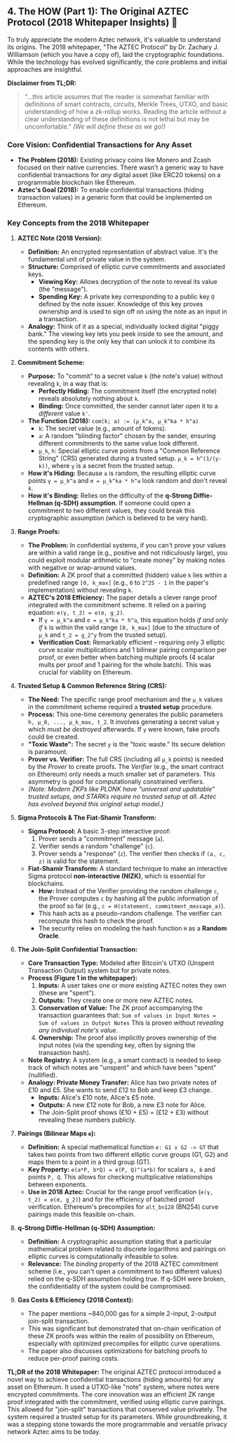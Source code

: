 ## 4. The HOW (Part 1): The Original AZTEC Protocol (2018 Whitepaper Insights) 📜

To truly appreciate the modern Aztec network, it's valuable to understand its origins. The 2018 whitepaper, "The AZTEC Protocol" by Dr. Zachary J. Williamson (which you have a copy of), laid the cryptographic foundations. While the technology has evolved significantly, the core problems and initial approaches are insightful.

**Disclaimer from TL;DR:**
> "...this article assumes that the reader is somewhat familiar with definitions of smart contracts, circuits, Merkle Trees, UTXO, and basic understanding of how a zk-rollup works. Reading the article without a clear understanding of these definitions is not lethal but may be uncomfortable."
*(We will define these as we go!)*

### Core Vision: Confidential Transactions for Any Asset

* **The Problem (2018):** Existing privacy coins like Monero and Zcash focused on their native currencies. There wasn't a generic way to have confidential transactions for *any* digital asset (like ERC20 tokens) on a programmable blockchain like Ethereum.
* **Aztec's Goal (2018):** To enable confidential transactions (hiding transaction values) in a generic form that could be implemented on Ethereum.

### Key Concepts from the 2018 Whitepaper

1.  **AZTEC Note (2018 Version):**
    * **Definition:** An encrypted representation of abstract value. It's the fundamental unit of private value in the system.
    * **Structure:** Comprised of elliptic curve commitments and associated keys.
        * **Viewing Key:** Allows decryption of the note to reveal its value (the "message").
        * **Spending Key:** A private key corresponding to a public key `Q` defined by the note issuer. Knowledge of this key proves ownership and is used to sign off on using the note as an input in a transaction.
    * **Analogy:** Think of it as a special, individually locked digital "piggy bank." The viewing key lets you peek inside to see the amount, and the spending key is the only key that can unlock it to combine its contents with others.

2.  **Commitment Scheme:**
    * **Purpose:** To "commit" to a secret value `k` (the note's value) without revealing `k`, in a way that is:
        * **Perfectly Hiding:** The commitment itself (the encrypted note) reveals absolutely nothing about `k`.
        * **Binding:** Once committed, the sender cannot later open it to a *different* value `k'`.
    * **The Function (2018):** `com(k; a) := (µ_k^a, µ_k^ka * h^a)`
        * `k`: The secret value (e.g., amount of tokens).
        * `a`: A random "blinding factor" chosen by the sender, ensuring different commitments to the same value look different.
        * `µ_k`, `h`: Special elliptic curve points from a "Common Reference String" (CRS) generated during a trusted setup. `µ_k = h^(1/(y-k))`, where `y` is a secret from the trusted setup.
    * **How it's Hiding:** Because `a` is random, the resulting elliptic curve points `γ = µ_k^a` and `σ = µ_k^ka * h^a` look random and don't reveal `k`.
    * **How it's Binding:** Relies on the difficulty of the **q-Strong Diffie-Hellman (q-SDH) assumption**. If someone could open a commitment to two different values, they could break this cryptographic assumption (which is believed to be very hard).

3.  **Range Proofs:**
    * **The Problem:** In confidential systems, if you can't prove your values are within a valid range (e.g., positive and not ridiculously large), you could exploit modular arithmetic to "create money" by making notes with negative or wrap-around values.
    * **Definition:** A ZK proof that a committed (hidden) value `k` lies within a predefined range `[0, k_max]` (e.g., `0` to `2^25 - 1` in the paper's implementation) without revealing `k`.
    * **AZTEC's 2018 Efficiency:** The paper details a clever range proof integrated with the commitment scheme. It relied on a pairing equation: `e(γ, t_2) = e(σ, g_2)`.
        * If `γ = µ_k^a` and `σ = µ_k^ka * h^a`, this equation holds *if and only if* `k` is within the valid range `[0, k_max]` (due to the structure of `µ_k` and `t_2 = g_2^y` from the trusted setup).
        * **Verification Cost:** Remarkably efficient – requiring only 3 elliptic curve scalar multiplications and 1 bilinear pairing comparison per proof, or even better when batching multiple proofs (4 scalar mults per proof and 1 pairing for the whole batch). This was crucial for viability on Ethereum.

4.  **Trusted Setup & Common Reference String (CRS):**
    * **The Need:** The specific range proof mechanism and the `µ_k` values in the commitment scheme required a **trusted setup** procedure.
    * **Process:** This one-time ceremony generates the public parameters `h, µ_0, ..., µ_k_max, t_2`. It involves generating a secret value `y` which *must be destroyed* afterwards. If `y` were known, fake proofs could be created.
    * **"Toxic Waste":** The secret `y` is the "toxic waste." Its secure deletion is paramount.
    * **Prover vs. Verifier:** The full CRS (including all `µ_k` points) is needed by the *Prover* to create proofs. The *Verifier* (e.g., the smart contract on Ethereum) only needs a much smaller set of parameters. This asymmetry is good for computationally constrained verifiers.
    * *(Note: Modern ZKPs like PLONK have "universal and updatable" trusted setups, and STARKs require no trusted setup at all. Aztec has evolved beyond this original setup model.)*

5.  **Sigma Protocols & The Fiat-Shamir Transform:**
    * **Sigma Protocol:** A basic 3-step interactive proof:
        1.  Prover sends a "commitment" message (`a`).
        2.  Verifier sends a random "challenge" (`c`).
        3.  Prover sends a "response" (`z`).
        The verifier then checks if `(a, c, z)` is valid for the statement.
    * **Fiat-Shamir Transform:** A standard technique to make an interactive Sigma protocol **non-interactive (NIZK)**, which is essential for blockchains.
        * **How:** Instead of the Verifier providing the random challenge `c`, the Prover computes `c` by hashing all the public information of the proof so far (e.g., `c = H(statement, commitment_message_a)`).
        * This hash acts as a pseudo-random challenge. The verifier can recompute this hash to check the proof.
        * The security relies on modeling the hash function `H` as a **Random Oracle**.

6.  **The Join-Split Confidential Transaction:**
    * **Core Transaction Type:** Modeled after Bitcoin's UTXO (Unspent Transaction Output) system but for private notes.
    * **Process (Figure 1 in the whitepaper):**
        1.  **Inputs:** A user takes one or more existing AZTEC notes they own (these are "spent").
        2.  **Outputs:** They create one or more new AZTEC notes.
        3.  **Conservation of Value:** The ZK proof accompanying the transaction guarantees that:
            `Sum of values in Input Notes = Sum of values in Output Notes`
            This is proven *without revealing any individual note's value*.
        4.  **Ownership:** The proof also implicitly proves ownership of the input notes (via the spending key, often by signing the transaction hash).
    * **Note Registry:** A system (e.g., a smart contract) is needed to keep track of which notes are "unspent" and which have been "spent" (nullified).
    * **Analogy: Private Money Transfer:** Alice has two private notes of £10 and £5. She wants to send £12 to Bob and keep £3 change.
        * **Inputs:** Alice's £10 note, Alice's £5 note.
        * **Outputs:** A new £12 note for Bob, a new £3 note for Alice.
        * The Join-Split proof shows (£10 + £5) = (£12 + £3) without revealing these numbers publicly.

7.  **Pairings (Bilinear Maps `e`):**
    * **Definition:** A special mathematical function `e: G1 x G2 -> GT` that takes two points from two different elliptic curve groups (G1, G2) and maps them to a point in a third group (GT).
    * **Key Property:** `e(a*P, b*Q) = e(P, Q)^(a*b)` for scalars `a, b` and points `P, Q`. This allows for checking multiplicative relationships between exponents.
    * **Use in 2018 Aztec:** Crucial for the range proof verification (`e(γ, t_2) = e(σ, g_2)`) and for the efficiency of batched proof verification. Ethereum's precompiles for `alt_bn128` (BN254) curve pairings made this feasible on-chain.

8.  **q-Strong Diffie-Hellman (q-SDH) Assumption:**
    * **Definition:** A cryptographic assumption stating that a particular mathematical problem related to discrete logarithms and pairings on elliptic curves is computationally infeasible to solve.
    * **Relevance:** The *binding* property of the 2018 AZTEC commitment scheme (i.e., you can't open a commitment to two different values) relied on the q-SDH assumption holding true. If q-SDH were broken, the confidentiality of the system could be compromised.

9.  **Gas Costs & Efficiency (2018 Context):**
    * The paper mentions ~840,000 gas for a simple 2-input, 2-output join-split transaction.
    * This was significant but demonstrated that on-chain verification of these ZK proofs was within the realm of possibility on Ethereum, especially with optimized precompiles for elliptic curve operations.
    * The paper also discusses optimizations for batching proofs to reduce per-proof pairing costs.

**TL;DR of the 2018 Whitepaper:**
The original AZTEC protocol introduced a novel way to achieve confidential transactions (hiding amounts) for any asset on Ethereum. It used a UTXO-like "note" system, where notes were encrypted commitments. The core innovation was an efficient ZK range proof integrated with the commitment, verified using elliptic curve pairings. This allowed for "join-split" transactions that conserved value privately. The system required a trusted setup for its parameters. While groundbreaking, it was a stepping stone towards the more programmable and versatile privacy network Aztec aims to be today. 